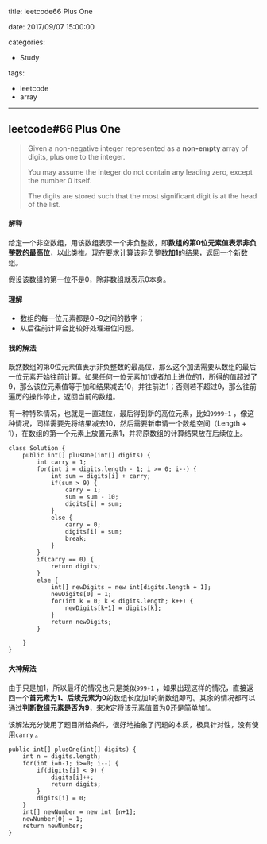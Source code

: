 title: leetcode66 Plus One

date: 2017/09/07 15:00:00

categories:

- Study

tags:

- leetcode
- array

---

## leetcode#66 Plus One

>Given a non-negative integer represented as a **non-empty** array of digits, plus one to the integer.
>
>You may assume the integer do not contain any leading zero, except the number 0 itself.
>
>The digits are stored such that the most significant digit is at the head of the list.

#### 解释

给定一个非空数组，用该数组表示一个非负整数，即**数组的第0位元素值表示非负整数的最高位**，以此类推。现在要求计算该非负整数**加1**的结果，返回一个新数组。

假设该数组的第一位不是0，除非数组就表示0本身。

#### 理解

- 数组的每一位元素都是0~9之间的数字；
- 从后往前计算会比较好处理进位问题。

#### 我的解法

既然数组的第0位元素值表示非负整数的最高位，那么这个加法需要从数组的最后一位元素开始往前计算。如果任何一位元素加1或者加上进位的1，所得的值超过了9，那么该位元素值等于加和结果减去10，并往前进1；否则若不超过9，那么往前遍历的操作停止，返回当前的数组。

有一种特殊情况，也就是一直进位，最后得到新的高位元素，比如`9999+1` ，像这种情况，同样需要先将结果减去10，然后需要新申请一个数组空间（Length + 1），在数组的第一个元素上放置元素1，并将原数组的计算结果放在后续位上。

```
class Solution {
    public int[] plusOne(int[] digits) {
        int carry = 1;
        for(int i = digits.length - 1; i >= 0; i--) {
            int sum = digits[i] + carry;
            if(sum > 9) {
                carry = 1;
                sum = sum - 10;
                digits[i] = sum;
            }
            else {
                carry = 0;
                digits[i] = sum;
                break;
            }  
        }
        if(carry == 0) {
            return digits;
        }
        else {
            int[] newDigits = new int[digits.length + 1];
            newDigits[0] = 1;
            for(int k = 0; k < digits.length; k++) {
                newDigits[k+1] = digits[k];
            }
            return newDigits;
        }
        
    }
}
```

#### 大神解法

由于只是加1，所以最坏的情况也只是类似`999+1` ，如果出现这样的情况，直接返回一个**首元素为1、后续元素为0**的数组长度加1的新数组即可。其余的情况都可以通过**判断数组元素是否为9**，来决定将该元素值置为0还是简单加1。

该解法充分使用了题目所给条件，很好地抽象了问题的本质，极具针对性，没有使用`carry` 。

```
public int[] plusOne(int[] digits) {
    int n = digits.length;
    for(int i=n-1; i>=0; i--) {
        if(digits[i] < 9) {
            digits[i]++;
            return digits;
        }
        digits[i] = 0;
    }
    int[] newNumber = new int [n+1];
    newNumber[0] = 1;
    return newNumber;
}
```

